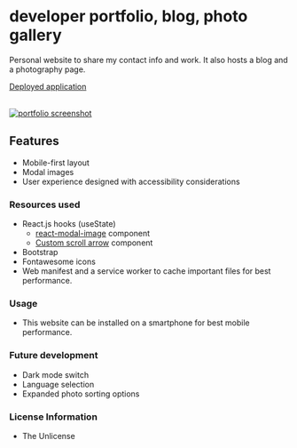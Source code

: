 # developer portfolio, blog, photo gallery
Personal website to share my contact info and work. It also hosts a blog and a photography page.

[Deployed application](https://coryjquirk.herokuapp.com/home)

<br>
<a href="https://coryjquirk.herokuapp.com"><img src="https://raw.githubusercontent.com/coryjquirk/portfolio/master/client/public/assets/images/demo.gif" alt="portfolio screenshot"/></a>

## Features
* Mobile-first layout
* Modal images
* User experience designed with accessibility considerations

### Resources used
* React.js hooks (useState)
    * [react-modal-image](https://github.com/aautio/react-modal-image) component
    * [Custom scroll arrow](https://medium.com/better-programming/create-a-scroll-to-top-arrow-using-react-hooks-18586890fedc) component
* Bootstrap
* Fontawesome icons
* Web manifest and a service worker to cache important files for best performance.

### Usage
* This website can be installed on a smartphone for best mobile performance.

### Future development
* Dark mode switch
* Language selection
* Expanded photo sorting options

### License Information
* The Unlicense


